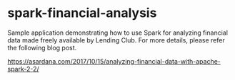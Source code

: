 # spark-financial-analysis
Sample application demonstrating how to use Spark for analyzing financial data made freely available by Lending Club. For more details, please refer the following blog post.

https://asardana.com/2017/10/15/analyzing-financial-data-with-apache-spark-2-2/
